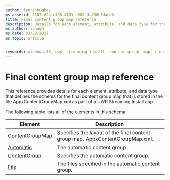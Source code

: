 ```yaml
---
author: laurenhughes
ms.assetid: 2307c624-c498-4103-a082-3d258b5daee6
title: Final content group map reference
description: Details for each element, attribute, and data type for the final content group map schema.
ms.author: lahugh
ms.date: 03/29/2017
ms.topic: article


keywords: windows 10, uwp, streaming install, content group, map, final content group, automatic content group
---
```


# Final content group map reference

This reference provides details for each element, attribute, and data type that defines the schema for the final content group map that is stored in the file AppxContentGroupMap.xml as part of a UWP Streaming Install app.

The following table lists all of the elements in this schema.


| Element | Description |
|---------|-------------|
| [ContentGroupMap](element-final-contentgroupmap.md) | Specifies the layout of the final content group map, AppxContentGroupMap.xml. |
| [Automatic](element-final-automatic.md) | The automatic content group. |
| [ContentGroup](element-final-automatic-contentgroup.md) | Specifies the automatic content group. |
| [File](element-final-automatic-file.md) | The files specified in the automatic content group. |